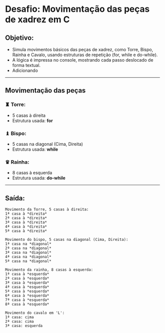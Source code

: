 # Desafio: Movimentação das peças de xadrez em C

## Objetivo:
- Simula movimentos básicos das peças de xadrez, como Torre, Bispo, Rainha e Cavalo, usando estruturas de repetição (for, while e do-while).
- A lógica é impressa no console, mostrando cada passo deslocado de forma textual.
- Adicionando 

---

## Movimentação das peças
### ♜ Torre:
- 5 casas à direita
- Estrutura usada: **for**

### ♝ Bispo:
- 5 casas na diagonal (Cima, Direita)
- Estrutura usada: **while**

### ♛ Rainha:
- 8 casas à esquerda
- Estrutura usada: **do-while**

---

## Saída:
```plaintext
Movimento da Torre, 5 casas à direita:
1ª casa à *direita*
2ª casa à *direita*
3ª casa à *direita*
4ª casa à *direita*
5ª casa à *direita*

Movimento do bispo, 5 casas na diagonal (Cima, Direita):
1ª casa na *diagonal*
2ª casa na *diagonal*
3ª casa na *diagonal*
4ª casa na *diagonal*
5ª casa na *diagonal*

Movimento da rainha, 8 casas à esquerda:
1ª casa à *esquerda*
2ª casa à *esquerda*
3ª casa à *esquerda*
4ª casa à *esquerda*
5ª casa à *esquerda*
6ª casa à *esquerda*
7ª casa à *esquerda*
8ª casa à *esquerda*

Movimento do cavalo em 'L':
1ª casa: cima
2ª casa: cima
3ª casa: esquerda
```